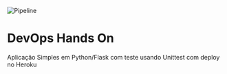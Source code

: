 ![Pipeline](https://github.com/lscheiner/devopslab-t04/actions/workflows/pipeline.yml/badge.svg)

# DevOps Hands On
Aplicação Simples em Python/Flask com teste usando Unittest com deploy no Heroku
